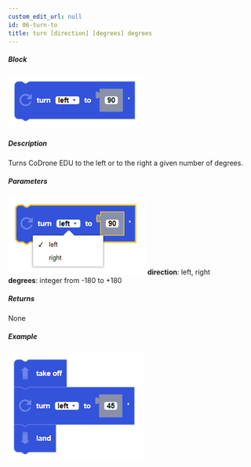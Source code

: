 ```yaml
---
custom_edit_url: null
id: 06-turn-to
title: turn [direction] [degrees] degrees
---
```


##### Block

![turn to image](turn_to.PNG)

##### Description

Turns CoDrone EDU to the left or to the right a given number of degrees.

##### Parameters
![turn to parameters](turn_to_params.PNG)
**direction**: left, right <br /> 
**degrees**: integer from -180 to +180

##### Returns

None

##### Example

![turn to example](turn_to_example.PNG)
